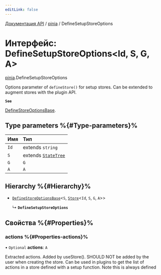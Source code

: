 ```yaml
---
editLink: false
---
```


[Документация API](../index.md) / [pinia](../modules/pinia.md) / DefineSetupStoreOptions

# Интерфейс: DefineSetupStoreOptions<Id, S, G, A\>

[pinia](../modules/pinia.md).DefineSetupStoreOptions

Options parameter of `defineStore()` for setup stores. Can be extended to
augment stores with the plugin API.

**`See`**

[DefineStoreOptionsBase](pinia.DefineStoreOptionsBase.md).

## Type parameters %{#Type-parameters}%

| Имя  | Тип                                                  |
| :--- | :--------------------------------------------------- |
| `Id` | extends `string`                                     |
| `S`  | extends [`StateTree`](../modules/pinia.md#statetree) |
| `G`  | `G`                                                  |
| `A`  | `A`                                                  |

## Hierarchy %{#Hierarchy}%

- [`DefineStoreOptionsBase`](pinia.DefineStoreOptionsBase.md)<`S`, [`Store`](../modules/pinia.md#store)<`Id`, `S`, `G`, `A`\>\>

  ↳ **`DefineSetupStoreOptions`**

## Свойства %{#Properties}%

### actions %{#Properties-actions}%

• `Optional` **actions**: `A`

Extracted actions. Added by useStore(). SHOULD NOT be added by the user when
creating the store. Can be used in plugins to get the list of actions in a
store defined with a setup function. Note this is always defined
